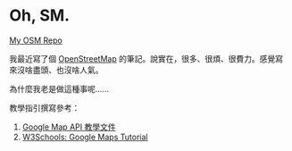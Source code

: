 # Oh, SM.

[My OSM Repo](https://github.com/iigmir/osm-notes)

我最近寫了個 [OpenStreetMap](https://www.openstreetmap.org/) 的筆記。說實在，很多、很煩、很費力。感覺寫來沒啥盡頭、也沒啥人氣。

為什麼我老是做這種事呢......

教學指引撰寫參考：

1. [Google Map API 教學文件](https://quip.com/x5PJAYEgwPXE)
2. [W3Schools: Google Maps Tutorial](https://www.w3schools.com/graphics/google_maps_intro.asp)
